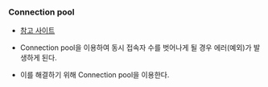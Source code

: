 ### Connection pool
- [참고 사이트](https://brownbears.tistory.com/289)

- Connection pool을 이용하여 동시 접속자 수를 벗어나게 될 경우 에러(예외)가 발생하게 된다.
- 이를 해결하기 위해 Connection pool을 이용한다.